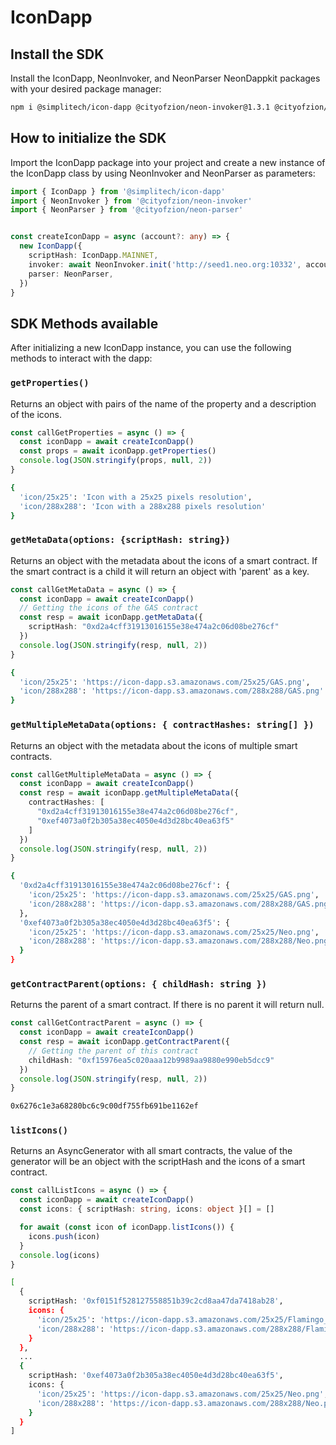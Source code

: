# IconDapp

## Install the SDK
Install the IconDapp, NeonInvoker, and NeonParser NeonDappkit packages with your desired package manager:
```bash
npm i @simplitech/icon-dapp @cityofzion/neon-invoker@1.3.1 @cityofzion/neon-parser@1.5.2
```

## How to initialize the SDK
Import the IconDapp package into your project and create a new instance of the IconDapp class by using NeonInvoker and NeonParser as parameters:
```typescript
import { IconDapp } from '@simplitech/icon-dapp'
import { NeonInvoker } from '@cityofzion/neon-invoker'
import { NeonParser } from '@cityofzion/neon-parser'


const createIconDapp = async (account?: any) => { 
  new IconDapp({
    scriptHash: IconDapp.MAINNET,
    invoker: await NeonInvoker.init('http://seed1.neo.org:10332', account),
    parser: NeonParser,
  })
}
```


## SDK Methods available
After initializing a new IconDapp instance, you can use the following methods to interact with the dapp:

### `getProperties()`
Returns an object with pairs of the name of the property and a description of the icons.
```typescript
const callGetProperties = async () => {
  const iconDapp = await createIconDapp()
  const props = await iconDapp.getProperties()
  console.log(JSON.stringify(props, null, 2))
}
```
```bash
{
  'icon/25x25': 'Icon with a 25x25 pixels resolution',
  'icon/288x288': 'Icon with a 288x288 pixels resolution'
}
```

### `getMetaData(options: {scriptHash: string})`
Returns an object with the metadata about the icons of a smart contract. If the smart contract is a child it will return an object with 'parent' as a key.
```typescript
const callGetMetaData = async () => {
  const iconDapp = await createIconDapp()
  // Getting the icons of the GAS contract
  const resp = await iconDapp.getMetaData({
    scriptHash: "0xd2a4cff31913016155e38e474a2c06d08be276cf"
  })
  console.log(JSON.stringify(resp, null, 2))
}
```
```bash
{
  'icon/25x25': 'https://icon-dapp.s3.amazonaws.com/25x25/GAS.png',
  'icon/288x288': 'https://icon-dapp.s3.amazonaws.com/288x288/GAS.png'
}
```

### `getMultipleMetaData(options: { contractHashes: string[] })`
Returns an object with the metadata about the icons of multiple smart contracts.
```typescript	
const callGetMultipleMetaData = async () => {
  const iconDapp = await createIconDapp()
  const resp = await iconDapp.getMultipleMetaData({
    contractHashes: [
      "0xd2a4cff31913016155e38e474a2c06d08be276cf",
      "0xef4073a0f2b305a38ec4050e4d3d28bc40ea63f5"
    ]
  })
  console.log(JSON.stringify(resp, null, 2))
}
```
```bash
{
  '0xd2a4cff31913016155e38e474a2c06d08be276cf': {
    'icon/25x25': 'https://icon-dapp.s3.amazonaws.com/25x25/GAS.png',
    'icon/288x288': 'https://icon-dapp.s3.amazonaws.com/288x288/GAS.png'
  },
  '0xef4073a0f2b305a38ec4050e4d3d28bc40ea63f5': {
    'icon/25x25': 'https://icon-dapp.s3.amazonaws.com/25x25/Neo.png',
    'icon/288x288': 'https://icon-dapp.s3.amazonaws.com/288x288/Neo.png'
  }
}
```

### `getContractParent(options: { childHash: string })`
Returns the parent of a smart contract. If there is no parent it will return null.
```typescript
const callGetContractParent = async () => {
  const iconDapp = await createIconDapp()
  const resp = await iconDapp.getContractParent({
    // Getting the parent of this contract
    childHash: "0xf15976ea5c020aaa12b9989aa9880e990eb5dcc9"
  })
  console.log(JSON.stringify(resp, null, 2))
}
```
```bash
0x6276c1e3a68280bc6c9c00df755fb691be1162ef
```

### `listIcons()`
Returns an AsyncGenerator with all smart contracts, the value of the generator will be an object with the scriptHash and the icons of a smart contract. 
```typescript	
const callListIcons = async () => {
  const iconDapp = await createIconDapp()
  const icons: { scriptHash: string, icons: object }[] = []

  for await (const icon of iconDapp.listIcons()) {
    icons.push(icon)
  }
  console.log(icons)
}
```
```bash
[
  {
    scriptHash: '0xf0151f528127558851b39c2cd8aa47da7418ab28',
    icons: {
      'icon/25x25': 'https://icon-dapp.s3.amazonaws.com/25x25/Flamingo_Finance.png',
      'icon/288x288': 'https://icon-dapp.s3.amazonaws.com/288x288/Flamingo_Finance.png'
    }
  },
  ...
  {
    scriptHash: '0xef4073a0f2b305a38ec4050e4d3d28bc40ea63f5',
    icons: {
      'icon/25x25': 'https://icon-dapp.s3.amazonaws.com/25x25/Neo.png',
      'icon/288x288': 'https://icon-dapp.s3.amazonaws.com/288x288/Neo.png'
    }
  }
]
```

